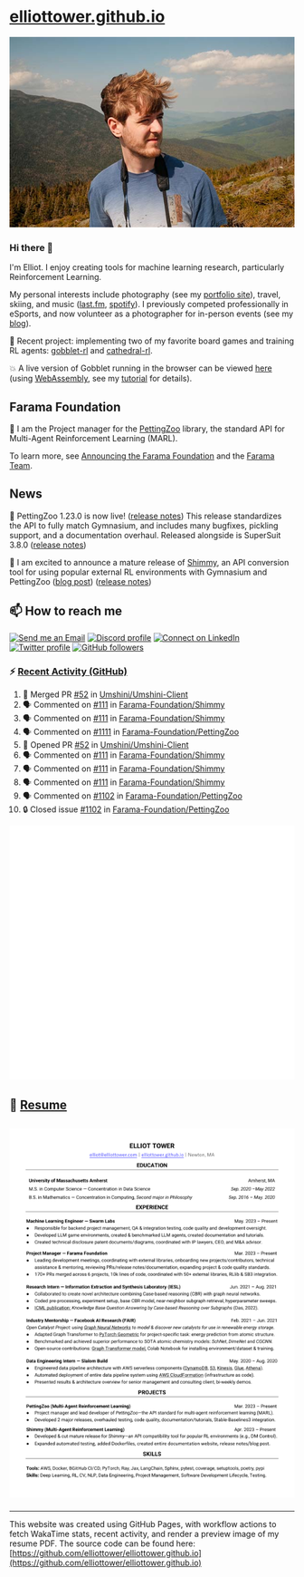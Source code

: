 # [elliottower.github.io](https://github.com/elliottower/elliottower.github.io)

[![A wild Elliot on Mt Washington](https://raw.githubusercontent.com/elliottower/elliottower.github.io/main/src/jpg/DSCF7539-600px.jpg?raw=true)](https://raw.githubusercontent.com/elliottower/elliottower.github.io/main/src/jpg/DSCF7539.jpg?raw=true)

### Hi there 👋

I'm Elliot. I enjoy creating tools for machine learning research, particularly Reinforcement Learning.

My personal interests include photography (see my [portfolio site](https://www.elliottower.com/)), travel, skiing, and music ([last.fm](https://www.last.fm/user/ajsdlfkwer), [spotify](https://open.spotify.com/user/12132818380)). I previously competed professionally in eSports, and now volunteer as a photographer for in-person events (see my [blog](https://www.elliottower.com/stories/?category=events)).

🤖 Recent project: implementing two of my favorite board games and training RL agents: [gobblet-rl](https://github.com/elliottower/gobblet-rl) and [cathedral-rl](https://github.com/elliottower/cathedral-rl). 

💥 A live version of Gobblet running in the browser can be viewed [here](https://elliottower.github.io/gobblet-rl/) (using [WebAssembly](https://webassembly.org/), see my [tutorial](https://github.com/elliottower/gobblet-rl/blob/main/tutorials/WebAssembly/web_assembly.md) for details).

## Farama Foundation

🚀 I am the Project manager for the [PettingZoo](https://github.com/Farama-Foundation/PettingZoo) library, the standard API for Multi-Agent Reinforcement Learning (MARL). 

To learn more, see [Announcing the Farama Foundation](https://farama.org/Announcing-The-Farama-Foundation) and the [Farama Team](https://farama.org/team).

## News

🎉 PettingZoo 1.23.0 is now live! ([release notes](https://github.com/Farama-Foundation/PettingZoo/releases/tag/1.23.0)) This release standardizes the API to fully match Gymnasium, and includes many bugfixes, pickling support, and a documentation overhaul. Released alongside is SuperSuit 3.8.0 ([release notes](https://github.com/Farama-Foundation/SuperSuit/releases/tag/3.8.0)) 

<!-- ![GitHub Release Date](https://img.shields.io/github/release-date/Farama-Foundation/PettingZoo) -->

🎉 I am excited to announce a mature release of [Shimmy](https://github.com/Farama-Foundation/Shimmy), an API conversion tool for using popular external RL environments with Gymnasium and PettingZoo ([blog post](https://farama.org/Announcing-Shimmy)) ([release notes](https://github.com/Farama-Foundation/Shimmy/releases/tag/v1.0.0)) 

## 📫 How to reach me

 [![Send me an Email](https://img.shields.io/badge/email-elliot%40elliottower.com-blue)](mailto:elliot@elliottower.com)
 [![Discord profile](https://img.shields.io/badge/Discord-7289DA?style=flat&logo=discord&logoColor=white)](https://discord.com/users/83091537923145728)
 [![Connect on LinkedIn](https://img.shields.io/badge/--linkedin?label=LinkedIn&logo=LinkedIn&style=social)](https://www.linkedin.com/in/elliot-tower)
 [![Twitter profile](https://img.shields.io/twitter/follow/elliottower?style=social)](https://twitter.com/ElliotTower/)
 [![GitHub followers](https://img.shields.io/github/followers/elliottower?style=social)](https://github.com/elliottower/)

### ⚡ [Recent Activity (GitHub)](https://github.com/elliottower)

<!--START_SECTION:activity-->
1. 🎉 Merged PR [#52](https://github.com/Umshini/Umshini-Client/pull/52) in [Umshini/Umshini-Client](https://github.com/Umshini/Umshini-Client)
2. 🗣 Commented on [#111](https://github.com/Farama-Foundation/Shimmy/pull/111#issuecomment-1745200233) in [Farama-Foundation/Shimmy](https://github.com/Farama-Foundation/Shimmy)
3. 🗣 Commented on [#111](https://github.com/Farama-Foundation/Shimmy/pull/111#issuecomment-1745198388) in [Farama-Foundation/Shimmy](https://github.com/Farama-Foundation/Shimmy)
4. 🗣 Commented on [#1111](https://github.com/Farama-Foundation/PettingZoo/issues/1111#issuecomment-1745108288) in [Farama-Foundation/PettingZoo](https://github.com/Farama-Foundation/PettingZoo)
5. 💪 Opened PR [#52](https://github.com/Umshini/Umshini-Client/pull/52) in [Umshini/Umshini-Client](https://github.com/Umshini/Umshini-Client)
6. 🗣 Commented on [#111](https://github.com/Farama-Foundation/Shimmy/pull/111#issuecomment-1743084792) in [Farama-Foundation/Shimmy](https://github.com/Farama-Foundation/Shimmy)
7. 🗣 Commented on [#111](https://github.com/Farama-Foundation/Shimmy/pull/111#issuecomment-1741213180) in [Farama-Foundation/Shimmy](https://github.com/Farama-Foundation/Shimmy)
8. 🗣 Commented on [#111](https://github.com/Farama-Foundation/Shimmy/pull/111#issuecomment-1741004093) in [Farama-Foundation/Shimmy](https://github.com/Farama-Foundation/Shimmy)
9. 🗣 Commented on [#1102](https://github.com/Farama-Foundation/PettingZoo/issues/1102#issuecomment-1738049732) in [Farama-Foundation/PettingZoo](https://github.com/Farama-Foundation/PettingZoo)
10. 🔒 Closed issue [#1102](https://github.com/Farama-Foundation/PettingZoo/issues/1102) in [Farama-Foundation/PettingZoo](https://github.com/Farama-Foundation/PettingZoo)
<!--END_SECTION:activity-->


<picture>
  <a href="https://metrics.lecoq.io/insights?user=elliottower">
   <img src="/github-metrics.svg" alt="Metrics">
  </a>
</picture>

## 📄 [Resume](https://elliottower.github.io/src/pdf/resume.pdf)

<!-- PDF-TO-MARKDOWN:START -->
![Page 1](src/png/page1.png "Page 1")
---
<!-- PDF-TO-MARKDOWN:END -->

----

This website was created using GitHub Pages, with workflow actions to fetch WakaTime stats, recent activity, and render a preview image of my resume PDF. The source code can be found here: [https://github.com/elliottower/elliottower.github.io](https://github.com/elliottower/elliottower.github.io)
